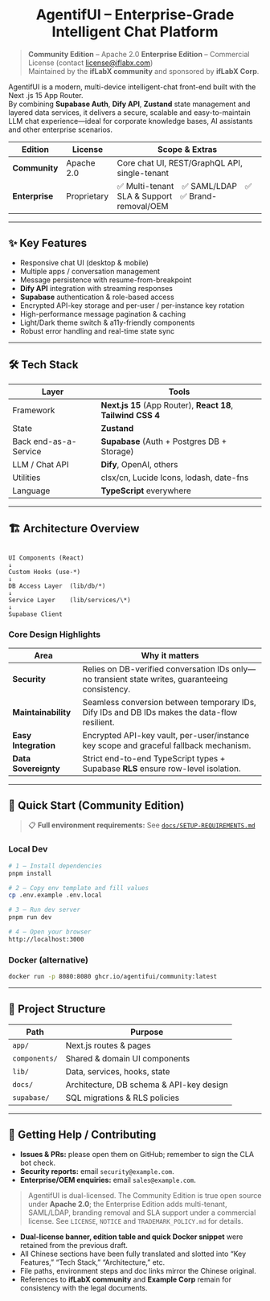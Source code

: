 <h1 align="center">AgentifUI – Enterprise-Grade Intelligent Chat Platform</h1>

> **Community Edition** – Apache 2.0
> **Enterprise Edition** – Commercial License (contact license@iflabx.com)  
> Maintained by the **ifLabX community** and sponsored by **ifLabX Corp**.

AgentifUI is a modern, multi-device intelligent-chat front-end built with the Next .js 15 App Router.  
By combining **Supabase Auth**, **Dify API**, **Zustand** state management and layered data services, it delivers a secure, scalable and easy-to-maintain LLM chat experience—ideal for corporate knowledge bases, AI assistants and other enterprise scenarios.

| Edition | License | Scope & Extras |
|---------|---------|----------------|
| **Community** | Apache 2.0 | Core chat UI, REST/GraphQL API, single-tenant |
| **Enterprise** | Proprietary | ✅ Multi-tenant ✅ SAML/LDAP ✅ SLA & Support ✅ Brand-removal/OEM |

---

## ✨ Key Features

- Responsive chat UI (desktop & mobile)
- Multiple apps / conversation management
- Message persistence with resume-from-breakpoint
- **Dify API** integration with streaming responses
- **Supabase** authentication & role-based access
- Encrypted API-key storage and per-user / per-instance key rotation
- High-performance message pagination & caching
- Light/Dark theme switch & a11y-friendly components
- Robust error handling and real-time state sync

---

## 🛠 Tech Stack

| Layer | Tools |
|-------|-------|
| Framework | **Next.js 15** (App Router), **React 18**, **Tailwind CSS 4** |
| State | **Zustand** |
| Back end-as-a-Service | **Supabase** (Auth + Postgres DB + Storage) |
| LLM / Chat API | **Dify**, OpenAI, others |
| Utilities | clsx/cn, Lucide Icons, lodash, date-fns |
| Language | **TypeScript** everywhere |

---

## 🏗 Architecture Overview

```

UI Components (React)
↓
Custom Hooks (use-*)
↓
DB Access Layer  (lib/db/*)
↓
Service Layer    (lib/services/\*)
↓
Supabase Client

````

### Core Design Highlights

| Area | Why it matters |
|------|----------------|
| **Security** | Relies on DB-verified conversation IDs only—no transient state writes, guaranteeing consistency. |
| **Maintainability** | Seamless conversion between temporary IDs, Dify IDs and DB IDs makes the data-flow resilient. |
| **Easy Integration** | Encrypted API-key vault, per-user/instance key scope and graceful fallback mechanism. |
| **Data Sovereignty** | Strict end-to-end TypeScript types + Supabase **RLS** ensure row-level isolation. |

---

## 🚀 Quick Start (Community Edition)

> 📋 **Full environment requirements:** See [`docs/SETUP-REQUIREMENTS.md`](./docs/SETUP-REQUIREMENTS.md)

### Local Dev

```bash
# 1 — Install dependencies
pnpm install

# 2 — Copy env template and fill values
cp .env.example .env.local

# 3 — Run dev server
pnpm run dev

# 4 — Open your browser
http://localhost:3000
````

### Docker (alternative)

```bash
docker run -p 8080:8080 ghcr.io/agentifui/community:latest
```

---

## 📂 Project Structure

| Path          | Purpose                                  |
| ------------- | ---------------------------------------- |
| `app/`        | Next.js routes & pages                   |
| `components/` | Shared & domain UI components            |
| `lib/`        | Data, services, hooks, state             |
| `docs/`       | Architecture, DB schema & API-key design |
| `supabase/`   | SQL migrations & RLS policies            |

---

## 🤝 Getting Help / Contributing

* **Issues & PRs:** please open them on GitHub; remember to sign the CLA bot check.
* **Security reports:** email `security@example.com`.
* **Enterprise/OEM enquiries:** email `sales@example.com`.

> AgentifUI is dual-licensed. The Community Edition is true open source under **Apache 2.0**; the Enterprise Edition adds multi-tenant, SAML/LDAP, branding removal and SLA support under a commercial license. See `LICENSE`, `NOTICE` and `TRADEMARK_POLICY.md` for details.



- **Dual-license banner, edition table and quick Docker snippet** were retained from the previous draft.  
- All Chinese sections have been fully translated and slotted into “Key Features,” “Tech Stack,” “Architecture,” etc.  
- File paths, environment steps and doc links mirror the Chinese original.  
- References to **ifLabX community** and **Example Corp** remain for consistency with the legal documents.
```
